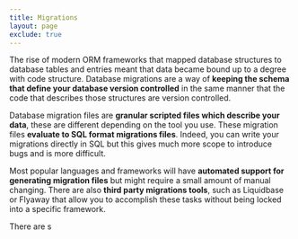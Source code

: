 ```yaml
---
title: Migrations
layout: page
exclude: true
---
```


The rise of modern ORM frameworks that mapped database structures to database tables and entries meant that data became bound up to a degree with code structure. Database migrations are a way of **keeping the schema that define your database version controlled** in the same manner that the code that describes those structures are version controlled.

Database migration files are **granular scripted files which describe your data**, these are different depending on the tool you use. These migration files **evaluate to SQL format migrations files**. Indeed, you can write your migrations directly in SQL but this gives much more scope to introduce bugs and is more difficult.

Most popular languages and frameworks will have **automated support for generating migration files** but might require a small amount of manual changing. There are also **third party migrations tools**, such as Liquidbase or Flyaway that allow you to accomplish these tasks without being locked into a specific framework.

There are s




<!--stackedit_data:
eyJoaXN0b3J5IjpbODcyMTczNjExLDEwOTg0NDgyNTIsLTIwOD
g3NDY2MTJdfQ==
-->